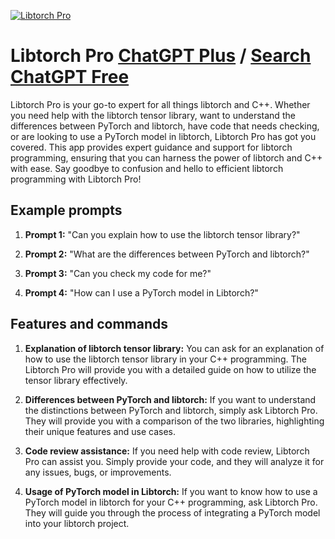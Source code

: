 
[![Libtorch Pro](https://files.oaiusercontent.com/file-fhwQsErjdnR9G7HqGkslHoxE?se=2123-10-18T06%3A17%3A26Z&sp=r&sv=2021-08-06&sr=b&rscc=max-age%3D31536000%2C%20immutable&rscd=attachment%3B%20filename%3D77644ad1-2be7-4fa2-a6f2-48aa000292e0.png&sig=vT31NcSc3RX2WPHwMWm7tTTv/e2wgD2d9YCNrRFn9mo%3D)](https://chat.openai.com/g/g-iZO8JmtVf-libtorch-pro)

# Libtorch Pro [ChatGPT Plus](https://chat.openai.com/g/g-iZO8JmtVf-libtorch-pro) / [Search ChatGPT Free](https://gptcall.net/index.html#/?search=Libtorch%20Pro)

Libtorch Pro is your go-to expert for all things libtorch and C++. Whether you need help with the libtorch tensor library, want to understand the differences between PyTorch and libtorch, have code that needs checking, or are looking to use a PyTorch model in libtorch, Libtorch Pro has got you covered. This app provides expert guidance and support for libtorch programming, ensuring that you can harness the power of libtorch and C++ with ease. Say goodbye to confusion and hello to efficient libtorch programming with Libtorch Pro!

## Example prompts

1. **Prompt 1:** "Can you explain how to use the libtorch tensor library?"

2. **Prompt 2:** "What are the differences between PyTorch and libtorch?"

3. **Prompt 3:** "Can you check my code for me?"

4. **Prompt 4:** "How can I use a PyTorch model in Libtorch?"

## Features and commands

1. **Explanation of libtorch tensor library:** You can ask for an explanation of how to use the libtorch tensor library in your C++ programming. The Libtorch Pro will provide you with a detailed guide on how to utilize the tensor library effectively.

2. **Differences between PyTorch and libtorch:** If you want to understand the distinctions between PyTorch and libtorch, simply ask Libtorch Pro. They will provide you with a comparison of the two libraries, highlighting their unique features and use cases.

3. **Code review assistance:** If you need help with code review, Libtorch Pro can assist you. Simply provide your code, and they will analyze it for any issues, bugs, or improvements.  

4. **Usage of PyTorch model in Libtorch:** If you want to know how to use a PyTorch model in libtorch for your C++ programming, ask Libtorch Pro. They will guide you through the process of integrating a PyTorch model into your libtorch project.


